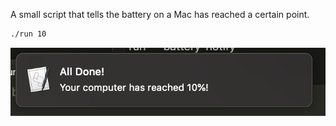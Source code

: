 A small script that tells the battery on a Mac has reached a certain point.

```sh
./run 10
```

![](push.png)